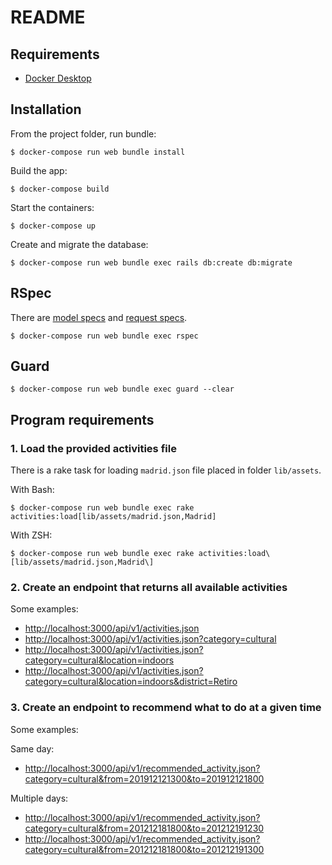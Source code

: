 # README

## Requirements

* [Docker Desktop](https://www.docker.com/products/docker-desktop)

## Installation

From the project folder, run bundle:
```
$ docker-compose run web bundle install
```

Build the app:
```
$ docker-compose build
```

Start the containers:
```
$ docker-compose up
```

Create and migrate the database:

```
$ docker-compose run web bundle exec rails db:create db:migrate
```

## RSpec

There are [model specs](https://github.com/albertobajo/next-vacation/tree/master/spec/models) and [request specs](https://github.com/albertobajo/next-vacation/tree/master/spec/requests/api/v1).

```
$ docker-compose run web bundle exec rspec
```

## Guard
```
$ docker-compose run web bundle exec guard --clear
```

## Program requirements

### 1. Load the provided activities file

There is a rake task for loading `madrid.json` file placed in folder `lib/assets`.

With Bash:
```
$ docker-compose run web bundle exec rake activities:load[lib/assets/madrid.json,Madrid]
```

With ZSH:
```
$ docker-compose run web bundle exec rake activities:load\[lib/assets/madrid.json,Madrid\]
```

### 2. Create an endpoint that returns all available activities

Some examples:

- [http://localhost:3000/api/v1/activities.json](http://localhost:3000/api/v1/activities.json)
- [http://localhost:3000/api/v1/activities.json?category=cultural](http://localhost:3000/api/v1/activities.json?category=cultural)
- [http://localhost:3000/api/v1/activities.json?category=cultural&location=indoors](http://localhost:3000/api/v1/activities.json?category=cultural&location=indoors)
- [http://localhost:3000/api/v1/activities.json?category=cultural&location=indoors&district=Retiro](http://localhost:3000/api/v1/activities.json?category=cultural&location=indoors&district=Retiro)

### 3. Create an endpoint to recommend what to do at a given time

Some examples:

Same day:

- [http://localhost:3000/api/v1/recommended_activity.json?category=cultural&from=201912121300&to=201912121800](http://localhost:3000/api/v1/recommended_activity.json?category=cultural&from=201912121300&to=201912121800)

Multiple days:
- [http://localhost:3000/api/v1/recommended_activity.json?category=cultural&from=201212181800&to=201212191230](http://localhost:3000/api/v1/recommended_activity.json?category=cultural&from=201212181800&to=201212191230)
- [http://localhost:3000/api/v1/recommended_activity.json?category=cultural&from=201212181800&to=201212191300](http://localhost:3000/api/v1/recommended_activity.json?category=cultural&from=201212181800&to=201212191300)